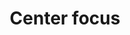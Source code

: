 ---
title: Center focus
tags: ["center", "focus", "aim", "concentrate", "bullseye", "precision", "focus-point", "target"]
icon: center-focus
svg: '<svg xmlns="http://www.w3.org/2000/svg" width="24" height="24" fill="none" viewBox="0 0 24 24" stroke-width="1.5" stroke-linecap="round" stroke-linejoin="round" stroke="currentColor"><path d="M15 12a3 3 0 1 0-6 0 3 3 0 0 0 6 0m-5.6 9c-2.24 0-3.36 0-4.216-.436a4 4 0 0 1-1.748-1.748C3 17.96 3 16.84 3 14.6m18 0c0 2.24 0 3.36-.436 4.216a4 4 0 0 1-1.748 1.748C17.96 21 16.84 21 14.6 21m0-18c2.24 0 3.36 0 4.216.436a4 4 0 0 1 1.748 1.748C21 6.04 21 7.16 21 9.4M9.4 3c-2.24 0-3.36 0-4.216.436a4 4 0 0 0-1.748 1.748C3 6.04 3 7.16 3 9.4"/></svg>'
---